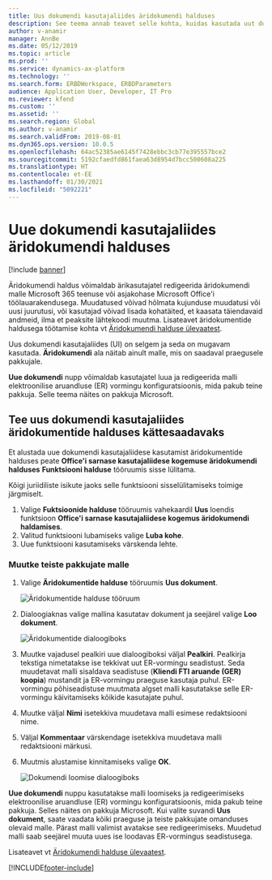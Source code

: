 ```yaml
---
title: Uus dokumendi kasutajaliides äridokumendi halduses
description: See teema annab teavet selle kohta, kuidas kasutada uut dokumendi kasutajaliidest elektroonilise aruandluse äridokumendi halduse funktsioonis.
author: v-anamir
manager: AnnBe
ms.date: 05/12/2019
ms.topic: article
ms.prod: ''
ms.service: dynamics-ax-platform
ms.technology: ''
ms.search.form: ERBDWorkspace, ERBDParameters
audience: Application User, Developer, IT Pro
ms.reviewer: kfend
ms.custom: ''
ms.assetid: ''
ms.search.region: Global
ms.author: v-anamir
ms.search.validFrom: 2019-08-01
ms.dyn365.ops.version: 10.0.5
ms.openlocfilehash: 64ac52385ae6145f7428ebbc3cb77e395557bce2
ms.sourcegitcommit: 5192cfaedfd861faea63d8954d7bcc500608a225
ms.translationtype: HT
ms.contentlocale: et-EE
ms.lasthandoff: 01/30/2021
ms.locfileid: "5092221"
---
```

# <a name="new-document-user-interface-in-business-document-management"></a>Uue dokumendi kasutajaliides äridokumendi halduses

[!include [banner](../includes/banner.md)]

Äridokumendi haldus võimaldab ärikasutajatel redigeerida äridokumendi malle Microsoft 365 teenuse või asjakohase Microsoft Office'i töölauarakendusega. Muudatused võivad hõlmata kujunduse muudatusi või uusi juurutusi, või kasutajad võivad lisada kohatäited, et kaasata täiendavaid andmeid, ilma et peaksite lähtekoodi muutma. Lisateavet äridokumentide haldusega töötamise kohta vt [Äridokumendi halduse ülevaatest](er-business-document-management.md).

Uus dokumendi kasutajaliides (UI) on selgem ja seda on mugavam kasutada. **Äridokumendi** ala näitab ainult malle, mis on saadaval praegusele pakkujale.

**Uue dokumendi** nupp võimaldab kasutajatel luua ja redigeerida malli elektroonilise aruandluse (ER) vormingu konfiguratsioonis, mida pakub teine pakkuja. Selle teema näites on pakkuja Microsoft.

## <a name="make-the-new-document-ui-in-business-document-management-available"></a>Tee uus dokumendi kasutajaliides äridokumentide halduses kättesaadavaks

Et alustada uue dokumendi kasutajaliidese kasutamist äridokumentide halduses peate **Office'i sarnase kasutajaliidese kogemuse äridokumendi halduses** **Funktsiooni halduse** tööruumis sisse lülitama.

Kõigi juriidiliste isikute jaoks selle funktsiooni sisselülitamiseks toimige järgmiselt.

1. Valige **Fuktsioonide halduse** tööruumis vahekaardil **Uus** loendis funktsioon **Office'i sarnase kasutajaliidese kogemus äridokumendi haldamises**.
2. Valitud funktsiooni lubamiseks valige **Luba kohe**.
3. Uue funktsiooni kasutamiseks värskenda lehte.

### <a name="edit-templates-that-are-owned-by-other-providers"></a>Muutke teiste pakkujate malle

1. Valige **Äridokumentide halduse** tööruumis **Uus dokument**.

    ![Äridokumentide halduse tööruum](./media/BDM_overview_new_template1.png)

2. Dialoogiaknas valige mallina kasutatav dokument ja seejärel valige **Loo dokument**.

    ![Äridokumentide dialoogiboks](./media/BDM_overview_new_template2.png)

3. Muutke vajadusel pealkiri uue dialoogiboksi väljal **Pealkiri**. Pealkirja tekstiga nimetatakse ise tekkivat uut ER-vormingu seadistust. Seda muudetavat malli sisaldava seadistuse (**Kliendi FTI aruande (GER) koopia**) mustandit ja ER-vormingu praeguse kasutaja puhul. ER-vormingu põhiseadistuse muutmata algset malli kasutatakse selle ER-vormingu käivitamiseks kõikide kasutajate puhul.
4. Muutke väljal **Nimi** isetekkiva muudetava malli esimese redaktsiooni nime.
5. Väljal **Kommentaar** värskendage isetekkiva muudetava malli redaktsiooni märkusi.
6. Muutmis alustamise kinnitamiseks valige **OK**.

    ![Dokumendi loomise dialoogiboks](./media/BDM_overview_new_template3.png)

**Uue dokumendi** nuppu kasutatakse malli loomiseks ja redigeerimiseks elektroonilise aruandluse (ER) vormingu konfiguratsioonis, mida pakub teine pakkuja. Selles näites on pakkuja Microsoft. Kui valite suvandi **Uus dokument**, saate vaadata kõiki praeguse ja teiste pakkujate omanduses olevaid malle. Pärast malli valimist avatakse see redigeerimiseks. Muudetud malli saab seejärel muuta uues ise loodavas ER-vormingus seadistusega.

Lisateavet vt [Äridokumendi halduse ülevaatest](er-business-document-management.md).


[!INCLUDE[footer-include](../../../includes/footer-banner.md)]